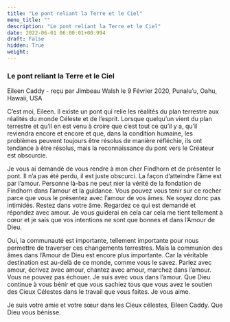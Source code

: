 ```yaml
---
title: "Le pont reliant la Terre et le Ciel"
menu_title: ""
description: "Le pont reliant la Terre et le Ciel"
date: 2022-06-01 06:00:01+00:994
draft: False
hidden: True
weight:
---
```

### Le pont reliant la Terre et le Ciel

Eileen Caddy - reçu par Jimbeau Walsh le 9 Février 2020, Punalu’u, Oahu, Hawaii, USA

C’est moi, Eileen. Il existe un pont qui relie les réalités du plan terrestre aux réalités du monde Céleste et de l’esprit. Lorsque quelqu’un vient du plan terrestre et qu’il en est venu à croire que c’est tout ce qu’il y a, qu’il reviendra encore et encore et que, dans la condition humaine, les problèmes peuvent toujours être résolus de manière réfléchie, ils ont tendance à être résolus, mais la reconnaissance du pont vers le Créateur est obscurcie.

Je vous ai demandé de vous rendre à mon cher Findhorn et de présenter le pont. Il n’a pas été perdu, il est juste obscurci. La façon d’atteindre l’âme est par l’amour. Personne là-bas ne peut nier la vérité de la fondation de Findhorn dans l’amour et la guidance. Vous pouvez vous tenir sur ce rocher parce que vous le présentez avec l’amour de vos âmes. Ne soyez donc pas intimidés. Restez dans votre âme. Regardez ce qui est demandé et répondez avec amour. Je vous guiderai en cela car cela me tient tellement à cœur et je sais que vos intentions ne sont que bonnes et dans l’Amour de Dieu.

Oui, la communauté est importante, tellement importante pour nous permettre de traverser ces changements terrestres. Mais la communion des âmes dans l’Amour de Dieu est encore plus importante. Car la véritable destination est au-delà de ce monde, comme vous le savez. Parlez avec amour, écrivez avec amour, chantez avec amour, marchez dans l’amour. Vous ne pouvez pas échouer. Je suis avec vous dans l’amour. Que Dieu continue à vous bénir et que vous sachiez tous que vous avez le soutien des Cieux Célestes dans le travail que vous faites. Je vous aime.

Je suis votre amie et votre sœur dans les Cieux célestes, Eileen Caddy. Que Dieu vous bénisse.



